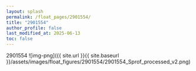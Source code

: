 ```yaml
---
layout: splash
permalink: /float_pages/2901554/
title: "2901554"
author_profile: false
last_modified_at: 2025-06-13
toc: false
---
```

 
2901554
![img-png]({{ site.url }}{{ site.baseurl }}/assets/images/float_figures/2901554/2901554_Sprof_processed_v2.png)
